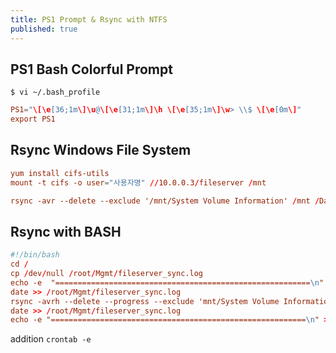 ```yaml
---
title: PS1 Prompt & Rsync with NTFS
published: true
---   
```



## PS1 Bash Colorful Prompt    
`$ vi ~/.bash_profile`    

```rc
PS1="\[\e[36;1m\]\u@\[\e[31;1m\]\h \[\e[35;1m\]\w> \\$ \[\e[0m\]" 
export PS1
```   


## Rsync Windows File System     
```rc
yum install cifs-utils
mount -t cifs -o user="사용자명" //10.0.0.3/fileserver /mnt

rsync -avr --delete --exclude '/mnt/System Volume Information' /mnt /Data
``` 
## Rsync with BASH    
```rc  
#!/bin/bash
cd /
cp /dev/null /root/Mgmt/fileserver_sync.log
echo -e  "=========================================================\n" >> /root/Mgmt/fileserver_sync.log
date >> /root/Mgmt/fileserver_sync.log
rsync -avrh --delete --progress --exclude 'mnt/System Volume Information' /mnt /Data >> /root/Mgmt/fileserver_sync.log
date >> /root/Mgmt/fileserver_sync.log
echo -e "=========================================================\n" >> /root/Mgmt/fileserver_sync.log
```  

addition `crontab -e`  






